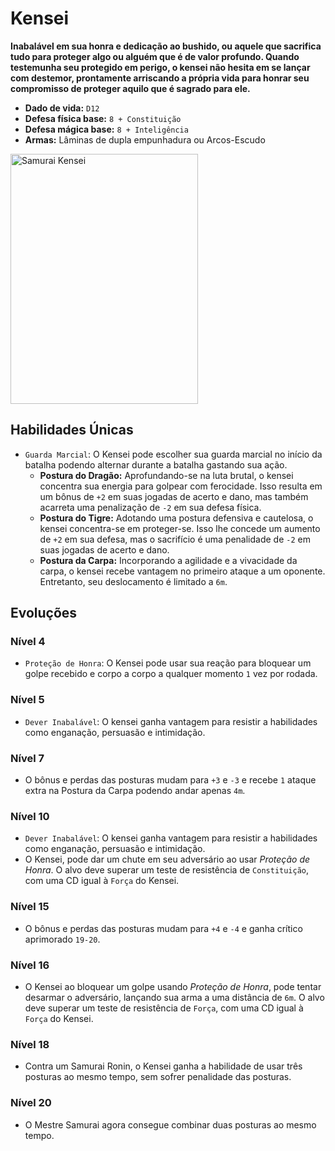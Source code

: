 # Kensei
**Inabalável em sua honra e dedicação ao bushido, ou aquele que sacrifica tudo para proteger algo ou alguém que é de valor profundo. Quando testemunha seu protegido em perigo, o kensei não hesita em se lançar com destemor, prontamente arriscando a própria vida para honrar seu compromisso de proteger aquilo que é sagrado para ele.**

- **Dado de vida:** `D12`
- **Defesa física base:** `8 + Constituição`
- **Defesa mágica base:** `8 + Inteligência`
- **Armas:** Lâminas de dupla empunhadura ou Arcos-Escudo

<img src="https://i.pinimg.com/564x/b1/c0/4f/b1c04f8bef65f66fa5fe059cc4c73fe9.jpg" alt="Samurai Kensei" style="height: 400px; width:300px;"/>

## Habilidades Únicas
- `Guarda Marcial`: O Kensei pode escolher sua guarda marcial no início da batalha podendo alternar durante a batalha gastando sua ação.
  - **Postura do Dragão:** Aprofundando-se na luta brutal, o kensei concentra sua energia para golpear com ferocidade. Isso resulta em um bônus de `+2` em suas jogadas de acerto e dano, mas também acarreta uma penalização de `-2` em sua defesa física.
  - **Postura do Tigre:** Adotando uma postura defensiva e cautelosa, o kensei concentra-se em proteger-se. Isso lhe concede um aumento de `+2` em sua defesa, mas o sacrifício é uma penalidade de `-2` em suas jogadas de acerto e dano.
  - **Postura da Carpa:** Incorporando a agilidade e a vivacidade da carpa, o kensei recebe vantagem no primeiro ataque a um oponente. Entretanto, seu deslocamento é limitado a `6m`.

## Evoluções
### Nível 4
- `Proteção de Honra`: O Kensei pode usar sua reação para bloquear um golpe recebido e corpo a corpo a qualquer momento `1` vez por rodada.

### Nível 5
- `Dever Inabalável`: O kensei ganha vantagem para resistir a habilidades como enganação, persuasão e intimidação.

### Nível 7

- O bônus e perdas das posturas mudam para `+3` e `-3` e recebe `1` ataque extra na Postura da Carpa podendo andar apenas `4m`.

### Nível 10
- `Dever Inabalável`: O kensei ganha vantagem para resistir a habilidades como enganação, persuasão e intimidação.
- O Kensei, pode dar um chute em seu adversário ao usar *Proteção de Honra*. O alvo deve superar um teste de resistência de `Constituição`, com uma CD igual à `Força` do Kensei.

### Nível 15
- O bônus e perdas das posturas mudam para `+4` e `-4` e ganha crítico aprimorado `19-20`.

### Nível 16
- O Kensei ao bloquear um golpe usando *Proteção de Honra*, pode tentar desarmar o adversário, lançando sua arma a uma distância de `6m`. O alvo deve superar um teste de resistência de `Força`, com uma CD igual à `Força` do Kensei.

### Nível 18
- Contra um Samurai Ronin, o Kensei ganha a habilidade de usar três posturas ao mesmo tempo, sem sofrer penalidade das posturas.

### Nível 20
- O Mestre Samurai agora consegue combinar duas posturas ao mesmo tempo.
